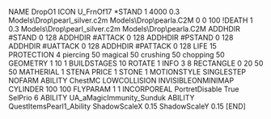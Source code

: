 NAME DropO1
ICON U_FrnOf17
*STAND  1 4000 0.3 Models\Drop\pearl_silver.c2m Models\Drop\pearla.C2M 0 0 100
!DEATH  1 0.3 Models\Drop\pearl_silver.c2m Models\Drop\pearla.C2M
ADDHDIR #STAND 0 128
ADDHDIR #ATTACK 0 128
ADDHDIR #PSTAND 0 128
ADDHDIR #UATTACK 0 128
ADDHDIR #PATTACK 0 128
LIFE 15
PROTECTION 4 piercing 50 magical 50 crushing 50 chopping 50
GEOMETRY 1 10 1
BUILDSTAGES 10
ROTATE 1
INFO 3 8
RECTANGLE    0 20 50 50
MATHERIAL 1 STENA
PRICE 1 STONE 1
MOTIONSTYLE SINGLESTEP
NOFARM
ABILITY ChestMC
LOWCOLLISION
INVISIBLEONMINIMAP
CYLINDER 100 100
FLYPARAM 1 1
INCORPOREAL
PortretDisable True
SelPrio 6
ABILITY	UA_aMagicImmunity_Sunduk
ABILITY QuestItemsPearl1_Ability
ShadowScaleX 0.15
ShadowScaleY 0.15
[END]
